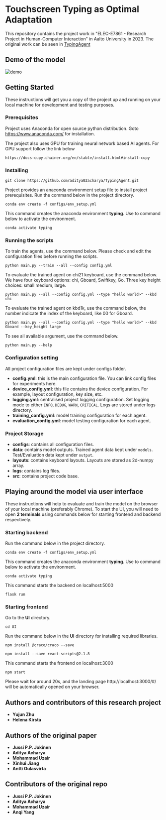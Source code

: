 # Touchscreen Typing as Optimal Adaptation

This repository contains the project work in "ELEC-E7861 - Research Project in Human-Computer Interaction" in Aalto University in 2023. The original work can be seen in [TypingAgent](https://github.com/aditya02acharya/TypingAgent.git)


## Demo of the model
![demo](./data/output/demo2.gif)

## Getting Started

These instructions will get you a copy of the project up and running on your local machine for development and testing purposes.

### Prerequisites

Project uses Anaconda for open source python distribution. Goto https://www.anaconda.com/ for installation.

The project also uses GPU for training neural network based AI agents. For GPU support follow the link below

`https://docs-cupy.chainer.org/en/stable/install.html#install-cupy`

### Installing

```
git clone https://github.com/aditya02acharya/TypingAgent.git
```

Project provides an anaconda environment setup file to install project prerequisites.
Run the command below in the project directory.

```
conda env create -f configs/env_setup.yml
```

This command creates the anaconda environment **typing**. Use to command below to activate the environment.

```
conda activate typing
```

### Running the scripts

To train the agents, use the command below. Please check and edit the configuration files before running the scripts.

```
python main.py --train --all --config config.yml
```

To evaluate the trained agent on chi21 keyboard, use the command below. We have four keyboard options: chi, Gboard, Swiftkey, Go. Three key height choices: small medium, large.

```
python main.py --all --config config.yml --type "hello world>" --kbd chi
```

To evaluate the trained agent on kbd1k, use the command below, the number indicate the index of the keyboard, like 00 for Gboard.

```
python main.py --all --config config.yml --type "hello world>" --kbd Gboard --key_height large
```

To see all available argument, use the command below.

```
python main.py --help
```

### Configuration setting

All project configuration files are kept under configs folder.

- **config.yml**: this is the main configuration file. You can link config files for experiments here.
- **device_config.yml**: this file contains the device configuration. For example, layout configuration, key size, etc.
- **logging.yml**: centralised project logging configuration. Set logging mode to either `INFO`, `DEBUG`, `WARN`, `CRITICAL`. Logs are stored under logs directory.
- **training_config.yml**: model training configuration for each agent.
- **evaluation_config.yml**: model testing configuration for each agent.

### Project Storage

- **configs**: contains all configuration files.
- **data**: contains model outputs. Trained agent data kept under `models`. Test/Evaluation data kept under `output`.
- **layouts**: contains keyboard layouts. Layouts are stored as 2d-numpy array.
- **logs**: contains log files.
- **src**: contains project code base.

## Playing around the model via user interface

These instructions will help to evaluate and train the model on the browser of your local machine (preferably Chrome).
To start the UI, you will need to open **2 terminals** using commands below for starting frontend and backend respectively.

### Starting backend

Run the command below in the project directory.

```
conda env create -f configs/env_setup.yml
```

This command creates the anaconda environment **typing**. Use to command below to activate the environment.

```
conda activate typing
```

This command starts the backend on localhost:5000

```
flask run
```

### Starting frontend

Go to the **UI** directory.

```
cd UI
```

Run the command below in the **UI** directory for installing required libraries.

```
npm install @craco/craco --save
```

```
npm install --save react-scripts@2.1.8
```

This command starts the frontend on localhost:3000

```
npm start
```

Please wait for around 20s, and the landing page http://localhost:3000/#/ will be automatically opened on your browser.

## Authors and contributors of this research project
- **Yujun Zhu**
- **Helena Kirsta**

## Authors of the original paper

- **Jussi P.P. Jokinen**
- **Aditya Acharya**
- **Mohammad Uzair**
- **Xinhui Jiang**
- **Antti Oulasvirta**

## Contributors of the original repo

- **Jussi P.P. Jokinen**
- **Aditya Acharya**
- **Mohammad Uzair**
- **Anqi Yang**

